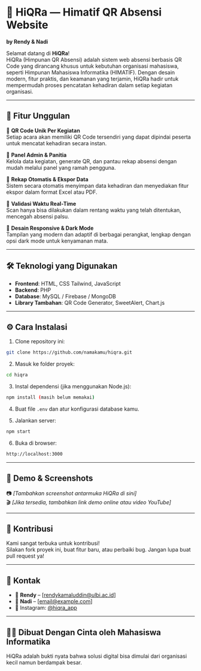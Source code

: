 # 🧠 HiQRa — Himatif QR Absensi Website
**by Rendy & Nadi**

Selamat datang di **HiQRa**!  
HiQRa (Himpunan QR Absensi) adalah sistem web absensi berbasis QR Code yang dirancang khusus untuk kebutuhan organisasi mahasiswa, seperti Himpunan Mahasiswa Informatika (HIMATIF). Dengan desain modern, fitur praktis, dan keamanan yang terjamin, HiQRa hadir untuk mempermudah proses pencatatan kehadiran dalam setiap kegiatan organisasi.

---

## 🚀 Fitur Unggulan

🔹 **QR Code Unik Per Kegiatan**  
Setiap acara akan memiliki QR Code tersendiri yang dapat dipindai peserta untuk mencatat kehadiran secara instan.

🔹 **Panel Admin & Panitia**  
Kelola data kegiatan, generate QR, dan pantau rekap absensi dengan mudah melalui panel yang ramah pengguna.

🔹 **Rekap Otomatis & Ekspor Data**  
Sistem secara otomatis menyimpan data kehadiran dan menyediakan fitur ekspor dalam format Excel atau PDF.

🔹 **Validasi Waktu Real-Time**  
Scan hanya bisa dilakukan dalam rentang waktu yang telah ditentukan, mencegah absensi palsu.

🔹 **Desain Responsive & Dark Mode**  
Tampilan yang modern dan adaptif di berbagai perangkat, lengkap dengan opsi dark mode untuk kenyamanan mata.

---

## 🛠️ Teknologi yang Digunakan

- **Frontend**: HTML, CSS Tailwind, JavaScript
- **Backend**: PHP 
- **Database**: MySQL / Firebase / MongoDB
- **Library Tambahan**: QR Code Generator, SweetAlert, Chart.js

---

## ⚙️ Cara Instalasi

1. Clone repository ini:  
```bash
git clone https://github.com/namakamu/hiqra.git
```

2. Masuk ke folder proyek:  
```bash
cd hiqra
```

3. Instal dependensi (jika menggunakan Node.js):  
```bash
npm install (masih belum memakai)
```

4. Buat file `.env` dan atur konfigurasi database kamu.

5. Jalankan server:  
```bash
npm start
```

6. Buka di browser:  
```bash
http://localhost:3000
```

---

## 🧪 Demo & Screenshots

📷 *[Tambahkan screenshot antarmuka HiQRa di sini]*  
🎬 *[Jika tersedia, tambahkan link demo online atau video YouTube]*

---

## 🤝 Kontribusi

Kami sangat terbuka untuk kontribusi!  
Silakan fork proyek ini, buat fitur baru, atau perbaiki bug. Jangan lupa buat pull request ya!

---

## 📩 Kontak

- 📧 **Rendy** – [rendykamaluddin@ulbi.ac.id]  
- 📧 **Nadi** – [email@example.com]  
- 📱 Instagram: [@hiqra_app](https://instagram.com/hiqra_app)

---

## 🧑‍🎓 Dibuat Dengan Cinta oleh Mahasiswa Informatika  
HiQRa adalah bukti nyata bahwa solusi digital bisa dimulai dari organisasi kecil namun berdampak besar.
